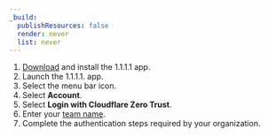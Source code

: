 ```yaml
---
_build:
  publishResources: false
  render: never
  list: never
---
```


1. [Download](/cloudflare-one/connections/connect-devices/warp/download-warp/) and install the 1.1.1.1 app.
2. Launch the 1.1.1.1. app.
3. Select the menu bar icon.
4. Select **Account**.
5. Select **Login with Cloudflare Zero Trust**.
6. Enter your [team name](/cloudflare-one/glossary/#team-name).
7. Complete the authentication steps required by your organization.